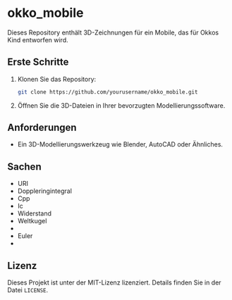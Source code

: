# okko_mobile

Dieses Repository enthält 3D-Zeichnungen für ein Mobile, das für Okkos Kind entworfen wird.

## Erste Schritte

1. Klonen Sie das Repository:
   ```bash
   git clone https://github.com/yourusername/okko_mobile.git
   ```
2. Öffnen Sie die 3D-Dateien in Ihrer bevorzugten Modellierungssoftware.

## Anforderungen

- Ein 3D-Modellierungswerkzeug wie Blender, AutoCAD oder Ähnliches.

## Sachen
- URI
- Doppleringintegral
- Cpp
- Ic
- Widerstand
- Weltkugel
- 
- Euler
- 

## Lizenz

Dieses Projekt ist unter der MIT-Lizenz lizenziert. Details finden Sie in der Datei `LICENSE`.
